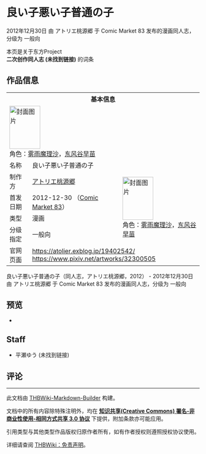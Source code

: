 # 良い子悪い子普通の子

<!-- source html: G:\repos\THBWiki-Markdown-Builder\THBWikiMarkdown\Temp\main\a\a7\ns0%3A%E8%89%AF%E3%81%84%E5%AD%90%E6%82%AA%E3%81%84%E5%AD%90%E6%99%AE%E9%80%9A%E3%81%AE%E5%AD%90.html -->

2012年12月30日 由 アトリエ桃源郷 于 Comic Market 83 发布的漫画同人志，分级为 一般向

本页是关于东方Project  
 **二次创作同人志 (未找到链接)** 的词条
## 作品信息

<table><tbody><tr><th colspan="3">基本信息</th></tr><tr><td class="cover-artwork-mobile" colspan="2"><a href="./文件-良い子悪い子普通の子封面.jpg.md" class="image" title="封面图片"><img alt="封面图片" src="https://upload.thwiki.cc/thumb/6/69/%E8%89%AF%E3%81%84%E5%AD%90%E6%82%AA%E3%81%84%E5%AD%90%E6%99%AE%E9%80%9A%E3%81%AE%E5%AD%90%E5%B0%81%E9%9D%A2.jpg/80px-%E8%89%AF%E3%81%84%E5%AD%90%E6%82%AA%E3%81%84%E5%AD%90%E6%99%AE%E9%80%9A%E3%81%AE%E5%AD%90%E5%B0%81%E9%9D%A2.jpg" decoding="async" loading="lazy" width="80" height="112" srcset="https://upload.thwiki.cc/thumb/6/69/%E8%89%AF%E3%81%84%E5%AD%90%E6%82%AA%E3%81%84%E5%AD%90%E6%99%AE%E9%80%9A%E3%81%AE%E5%AD%90%E5%B0%81%E9%9D%A2.jpg/120px-%E8%89%AF%E3%81%84%E5%AD%90%E6%82%AA%E3%81%84%E5%AD%90%E6%99%AE%E9%80%9A%E3%81%AE%E5%AD%90%E5%B0%81%E9%9D%A2.jpg 1.5x, https://upload.thwiki.cc/thumb/6/69/%E8%89%AF%E3%81%84%E5%AD%90%E6%82%AA%E3%81%84%E5%AD%90%E6%99%AE%E9%80%9A%E3%81%AE%E5%AD%90%E5%B0%81%E9%9D%A2.jpg/160px-%E8%89%AF%E3%81%84%E5%AD%90%E6%82%AA%E3%81%84%E5%AD%90%E6%99%AE%E9%80%9A%E3%81%AE%E5%AD%90%E5%B0%81%E9%9D%A2.jpg 2x" data-file-width="631" data-file-height="885"></a><div class="cover-char">角色：<a href="./雾雨魔理沙.md" title="雾雨魔理沙">雾雨魔理沙</a>，<a href="./东风谷早苗.md" title="东风谷早苗">东风谷早苗</a></div></td>
</tr><tr><td class="label">名称</td><td colspan="2"> 良い子悪い子普通の子 </td></tr><tr><td class="label">制作方</td><td><a href="./アトリエ桃源郷.md" title="アトリエ桃源郷">アトリエ桃源郷</a></td><td class="cover-artwork" rowspan="4" style="min-width:112px;"><a href="./文件-良い子悪い子普通の子封面.jpg.md" class="image" title="封面图片"><img alt="封面图片" src="https://upload.thwiki.cc/thumb/6/69/%E8%89%AF%E3%81%84%E5%AD%90%E6%82%AA%E3%81%84%E5%AD%90%E6%99%AE%E9%80%9A%E3%81%AE%E5%AD%90%E5%B0%81%E9%9D%A2.jpg/80px-%E8%89%AF%E3%81%84%E5%AD%90%E6%82%AA%E3%81%84%E5%AD%90%E6%99%AE%E9%80%9A%E3%81%AE%E5%AD%90%E5%B0%81%E9%9D%A2.jpg" decoding="async" loading="lazy" width="80" height="112" srcset="https://upload.thwiki.cc/thumb/6/69/%E8%89%AF%E3%81%84%E5%AD%90%E6%82%AA%E3%81%84%E5%AD%90%E6%99%AE%E9%80%9A%E3%81%AE%E5%AD%90%E5%B0%81%E9%9D%A2.jpg/120px-%E8%89%AF%E3%81%84%E5%AD%90%E6%82%AA%E3%81%84%E5%AD%90%E6%99%AE%E9%80%9A%E3%81%AE%E5%AD%90%E5%B0%81%E9%9D%A2.jpg 1.5x, https://upload.thwiki.cc/thumb/6/69/%E8%89%AF%E3%81%84%E5%AD%90%E6%82%AA%E3%81%84%E5%AD%90%E6%99%AE%E9%80%9A%E3%81%AE%E5%AD%90%E5%B0%81%E9%9D%A2.jpg/160px-%E8%89%AF%E3%81%84%E5%AD%90%E6%82%AA%E3%81%84%E5%AD%90%E6%99%AE%E9%80%9A%E3%81%AE%E5%AD%90%E5%B0%81%E9%9D%A2.jpg 2x" data-file-width="631" data-file-height="885"></a><div class="cover-char">角色：<a href="./雾雨魔理沙.md" title="雾雨魔理沙">雾雨魔理沙</a>，<a href="./东风谷早苗.md" title="东风谷早苗">东风谷早苗</a></div></td>
</tr><tr><td class="label">首发日期</td><td>2012-12-30&#160;（<a href="/展会作品列表?e=Comic+Market%2383">Comic Market 83</a>）</td></tr><tr><td class="label">类型</td><td>漫画</td></tr><tr><td class="label">分级指定</td><td>一般向</td></tr>
<tr><td class="label">官网页面</td><td colspan="2"><a rel="nofollow" class="external free" href="https://atolier.exblog.jp/19402542/">https://atolier.exblog.jp/19402542/</a><br><a rel="nofollow" class="external free" href="https://www.pixiv.net/artworks/32300505">https://www.pixiv.net/artworks/32300505</a></td></tr></tbody></table>

良い子悪い子普通の子（同人志，アトリエ桃源郷，2012） - 2012年12月30日 由 アトリエ桃源郷 于 Comic Market 83 发布的漫画同人志，分级为 一般向
## 预览
- [](./文件-良い子悪い子普通の子预览图1.jpg.md)

## Staff
- 平瀬ゆう (未找到链接)

## 评论




---

此文档由 [THBWiki-Markdown-Builder](https://github.com/Delsin-Yu/THBWiki-Markdown-Builder) 构建。

文档中的所有内容除特殊注明外，均在 [**知识共享(Creative Commons) 署名-非商业性使用-相同方式共享 3.0 协议**](https://creativecommons.org/licenses/by-sa/3.0/deed.zh-hans) 下提供，附加条款亦可能应用。

引用类型与其他类型作品版权归原作者所有，如有作者授权则遵照授权协议使用。

详细请查阅 [THBWiki：免责声明](https://thbwiki.cc/THBWiki:%E5%85%8D%E8%B4%A3%E5%A3%B0%E6%98%8E)。

